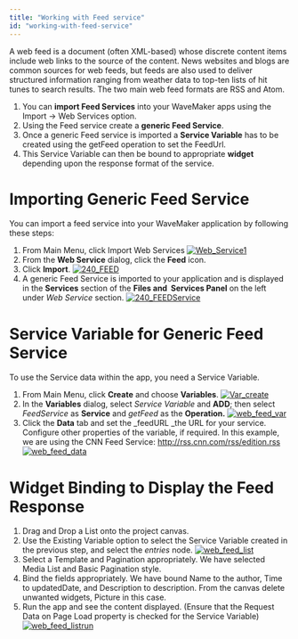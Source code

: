 ```yaml
---
title: "Working with Feed service"
id: "working-with-feed-service"
---
```


A web feed is a document (often XML-based) whose discrete content items include web links to the source of the content. News websites and blogs are common sources for web feeds, but feeds are also used to deliver structured information ranging from weather data to top-ten lists of hit tunes to search results. The two main web feed formats are RSS and Atom.

1. You can **import Feed Services** into your WaveMaker apps using the Import -> Web Services option.
2. Using the Feed service create a **generic Feed Service**.
3. Once a generic Feed service is imported a **Service Variable** has to be created using the getFeed operation to set the FeedUrl.
4. This Service Variable can then be bound to appropriate **widget** depending upon the response format of the service.

# Importing Generic Feed Service

You can import a feed service into your WaveMaker application by following these steps:

1. From Main Menu, click Import Web Services [![Web_Service1](/learn/assets/Web_Service1.png)](/learn/assets/Web_Service1.png)
2. From the **Web Service** dialog, click the **Feed** icon.
3. Click **Import**. [![240_FEED](/learn/assets/240_FEED.png)](/learn/assets/240_FEED.png)
4. A generic Feed Service is imported to your application and is displayed in the **Services** section of the **Files and  Services Panel** on the left under _Web Service_ section. [![240_FEEDService](/learn/assets/240_FEEDService.png)](/learn/assets/240_FEEDService.png)

# Service Variable for Generic Feed Service

To use the Service data within the app, you need a Service Variable.

1. From Main Menu, click **Create** and choose **Variables**. [![Var_create](/learn/assets/Var_create.png)](/learn/assets/Var_create.png)
2. In the **Variables** dialog, select _Service Variable_ and **ADD**; then select _FeedService_ as **Service** and _getFeed_ as the **Operation.** [![web_feed_var](/learn/assets/web_feed_var.png)](/learn/assets/web_feed_var.png)
3. Click the **Data** tab and set the _feedURL _the URL for your service. Configure other properties of the variable, if required. In this example, we are using the CNN Feed Service: http://rss.cnn.com/rss/edition.rss [![web_feed_data](/learn/assets/web_feed_data.png)](/learn/assets/web_feed_data.png)

# Widget Binding to Display the Feed Response

1. Drag and Drop a List onto the project canvas.
2. Use the Existing Variable option to select the Service Variable created in the previous step, and select the _entries_ node. [![web_feed_list](/learn/assets/web_feed_list.png)](/learn/assets/web_feed_list.png)
3. Select a Template and Pagination appropriately. We have selected Media List and Basic Pagination style.
4. Bind the fields appropriately. We have bound Name to the author, Time to updatedDate, and Description to description. From the canvas delete unwanted widgets, Picture in this case.
5. Run the app and see the content displayed. (Ensure that the Request Data on Page Load property is checked for the Service Variable) [![web_feed_listrun](/learn/assets/web_feed_listrun.png)](/learn/assets/web_feed_listrun.png)


